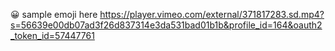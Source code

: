 
😀 sample emoji here
https://player.vimeo.com/external/371817283.sd.mp4?s=56639e00db07ad3f26d837314e3da531bad01b1b&profile_id=164&oauth2_token_id=57447761
